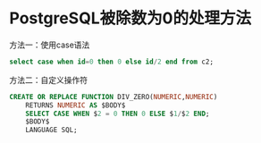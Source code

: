 # PostgreSQL被除数为0的处理方法

方法一：使用case语法

```sql
select case when id=0 then 0 else id/2 end from c2;
```

方法二：自定义操作符

```sql
CREATE OR REPLACE FUNCTION DIV_ZERO(NUMERIC,NUMERIC)
	RETURNS NUMERIC AS $BODY$
	SELECT CASE WHEN $2 = 0 THEN 0 ELSE $1/$2 END;
	$BODY$
	LANGUAGE SQL;
```

